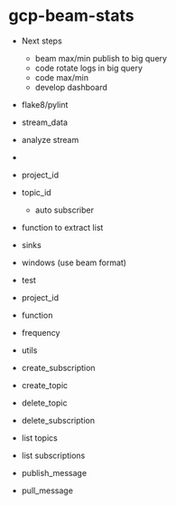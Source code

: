 # gcp-beam-stats

* Next steps
  * beam max/min publish to big query
  * code rotate logs in big query
  * code max/min
  * develop dashboard

* flake8/pylint

* stream_data

* analyze stream
 - 

* project_id
* topic_id
    * auto subscriber
* function to extract list
* sinks
* windows (use beam format)

* test
* project_id
* function
* frequency

* utils
* create_subscription
* create_topic
* delete_topic
* delete_subscription
* list topics
* list subscriptions
* publish_message
* pull_message
